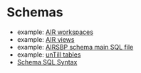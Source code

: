 # Schemas

- example: [AIR workspaces](./air.sql)
- example: [AIR views](./air-views.sql)
- example: [AIRSBP schema main SQL file](./airsbp.sql)
- example: [unTill tables](./untill-tables.sql)
- [Schema SQL Syntax](./syntax.md)